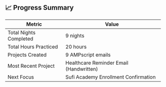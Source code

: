 ## 📈 Progress Summary

| Metric                   | Value                |
|--------------------------|----------------------|
| Total Nights Completed   | 9 nights             |
| Total Hours Practiced    | 20 hours             |
| Projects Created         | 9 AMPscript emails   |
| Most Recent Project      | Healthcare Reminder Email (Handwritten) |
| Next Focus               | Sufi Academy Enrollment Confirmation |
